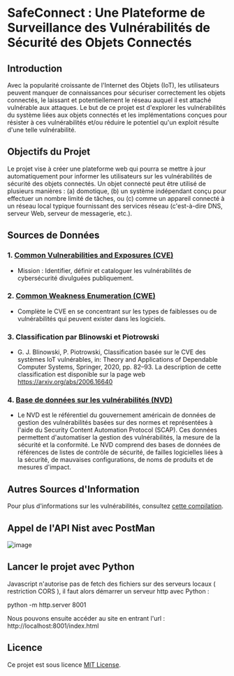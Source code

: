 # SafeConnect : Une Plateforme de Surveillance des Vulnérabilités de Sécurité des Objets Connectés

## Introduction
Avec la popularité croissante de l'Internet des Objets (IoT), les utilisateurs peuvent manquer de connaissances pour sécuriser correctement les objets connectés, le laissant et potentiellement le réseau auquel il est attaché vulnérable aux attaques. Le but de ce projet est d'explorer les vulnérabilités du système liées aux objets connectés et les implémentations conçues pour résister à ces vulnérabilités et/ou réduire le potentiel qu'un exploit résulte d'une telle vulnérabilité.

## Objectifs du Projet
Le projet vise à créer une plateforme web qui pourra se mettre à jour automatiquement pour informer les utilisateurs sur les vulnérabilités de sécurité des objets connectés. Un objet connecté peut être utilisé de plusieurs manières : (a) domotique, (b) un système indépendant conçu pour effectuer un nombre limité de tâches, ou (c) comme un appareil connecté à un réseau local typique fournissant des services réseau (c'est-à-dire DNS, serveur Web, serveur de messagerie, etc.).

## Sources de Données
### 1. [Common Vulnerabilities and Exposures (CVE)](https://cve.mitre.org/)
   - Mission : Identifier, définir et cataloguer les vulnérabilités de cybersécurité divulguées publiquement.
   
### 2. [Common Weakness Enumeration (CWE)](https://cwe.mitre.org/)
   - Complète le CVE en se concentrant sur les types de faiblesses ou de vulnérabilités qui peuvent exister dans les logiciels.
   
### 3. Classification par Blinowski et Piotrowski
   - G. J. Blinowski, P. Piotrowski, Classification basée sur le CVE des systèmes IoT vulnérables, in: Theory and Applications of Dependable Computer Systems, Springer, 2020, pp. 82–93. La description de cette classification est disponible sur la page web https://arxiv.org/abs/2006.16640

### 4. [Base de données sur les vulnérabilités (NVD)](https://nvd.nist.gov/)
   - Le NVD est le référentiel du gouvernement américain de données de gestion des vulnérabilités basées sur des normes et représentées à l'aide du Security Content Automation Protocol (SCAP). Ces données permettent d'automatiser la gestion des vulnérabilités, la mesure de la sécurité et la conformité. Le NVD comprend des bases de données de références de listes de contrôle de sécurité, de failles logicielles liées à la sécurité, de mauvaises configurations, de noms de produits et de mesures d'impact.

## Autres Sources d'Information
Pour plus d'informations sur les vulnérabilités, consultez [cette compilation](https://www.yeahhub.com/listvulnerability-databases-resources-2018/).

## Appel de l'API Nist avec PostMan

![image](https://github.com/FLKprod/Projet-IOT/assets/38373463/c13a0978-bfdd-4deb-98c6-ec032e25503b)

## Lancer le projet avec Python 
Javascript n'autorise pas de fetch des fichiers sur des serveurs locaux ( restriction CORS ), il faut alors démarrer un serveur http avec Python : 

python -m http.server 8001 

Nous pouvons ensuite accéder au site en entrant l'url : http://localhost:8001/index.html
## Licence
Ce projet est sous licence [MIT License](LICENSE).
